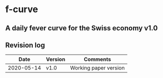 # f-curve
## A daily fever curve for the Swiss economy v1.0

## Revision log
Date         | Version      | Comments
------------ | ------------ | -------------
2020-05-14   | v1.0 	    | Working paper version



